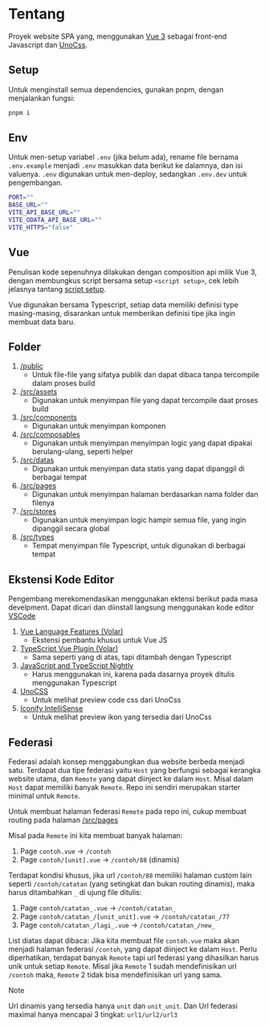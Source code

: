 # Tentang
Proyek website SPA yang, menggunakan [Vue 3](https://github.com/vuejs/core) sebagai front-end Javascript dan [UnoCss](https://github.com/unocss/unocss).

## Setup
Untuk menginstall semua dependencies, gunakan pnpm, dengan menjalankan fungsi:

```bash
pnpm i
```

## Env
Untuk men-setup variabel `.env`  (jika belum ada), rename file bernama `.env.example` menjadi `.env` masukkan data berikut ke dalamnya, dan isi valuenya. `.env` digunakan untuk men-deploy, sedangkan `.env.dev` untuk pengembangan.

```bash
PORT=""
BASE_URL=""
VITE_API_BASE_URL=""
VITE_ODATA_API_BASE_URL=""
VITE_HTTPS="false"
```

## Vue
Penulisan kode sepenuhnya dilakukan dengan composition api milik Vue 3, dengan membungkus script bersama setup `<script setup>`, cek lebih jelasnya tantang [script setup](https://v3.vuejs.org/api/sfc-script-setup.html#sfc-script-setup).

Vue digunakan bersama Typescript, setiap data memiliki definisi type masing-masing, disarankan untuk memberikan definisi tipe jika ingin membuat data baru.

## Folder
<ol>
    <li>
        <a href="../main/public">/public</a>
         <ul>
            <li>Untuk file-file yang sifatya publik dan dapat dibaca tanpa tercompile dalam proses build</li>
        </ul>
    </li>
    <li>
        <a href="../main/src/assets">/src/assets</a>
         <ul>
            <li>Digunakan untuk menyimpan file yang dapat tercompile daat proses build</li>
        </ul>
    </li>
    <li>
        <a href="../main/src/components">/src/components</a>
         <ul>
            <li>Digunakan untuk menyimpan komponen</li>
        </ul>
    </li>
    <li>
        <a href="../main/src/composables">/src/composables</a>
         <ul>
            <li>
            Digunakan untuk menyimpan menyimpan logic yang dapat dipakai berulang-ulang, seperti helper
            </li>
        </ul>
    </li>
    <li>
        <a href="../main/src/datas">/src/datas</a>
         <ul>
            <li>
                Digunakan untuk menyimpan data statis yang dapat dipanggil di berbagai tempat
            </li>
        </ul>
    </li>
    <li>
        <a href="../main/src/pages">/src/pages</a>
         <ul>
            <li>Digunakan untuk menyimpan halaman berdasarkan nama folder dan filenya</li>
        </ul>
    </li>
    <li>
        <a href="../main/src/stores">/src/stores</a>
         <ul>
            <li>Digunakan untuk menyimpan logic hampir semua file, yang ingin dipanggil secara global</li>
        </ul>
    </li>
    <li>
        <a href="../main/src/types">/src/types</a>
         <ul>
            <li>Tempat menyimpan file Typescript, untuk digunakan di berbagai tempat</li>
        </ul>
    </li>
</ol>

## Ekstensi Kode Editor
Pengembang merekomendasikan menggunakan ektensi berikut pada masa develpment. Dapat dicari dan diinstall langsung menggunakan kode editor [VSCode](https://code.visualstudio.com)
<ol>
    <li>
        <a href="https://marketplace.visualstudio.com/items?itemName=Vue.volar">
            Vue Language Features (Volar)
        </a>
         <ul>
            <li>
                Ekstensi pembantu khusus untuk Vue JS
            </li>
        </ul>
    </li>
   <li>
        <a href="https://marketplace.visualstudio.com/items?itemName=Vue.vscode-typescript-vue-plugin">
           TypeScript Vue Plugin (Volar)
        </a>
         <ul>
            <li>
               Sama seperti yang di atas, tapi ditambah dengan Typescript
            </li>
        </ul>
    </li>
     <li>
        <a href="https://marketplace.visualstudio.com/items?itemName=ms-vscode.vscode-typescript-next">
          JavaScript and TypeScript Nightly
        </a>
         <ul>
            <li>
                Harus menggunakan ini, karena pada dasarnya proyek ditulis menggunakan Typescript
            </li>
        </ul>
    </li>
     <li>
        <a href="https://marketplace.visualstudio.com/items?itemName=antfu.unocss">
          UnoCSS
        </a>
         <ul>
            <li>
               Untuk melihat preview code css dari UnoCss
            </li>
        </ul>
    </li>
     <li>
        <a href="https://marketplace.visualstudio.com/items?itemName=antfu.iconify">
         Iconify IntelliSense
        </a>
         <ul>
            <li>
               Untuk melihat preview ikon yang tersedia dari UnoCss
            </li>
        </ul>
    </li>
    
</ol>

## Federasi
Federasi adalah konsep menggabungkan dua website berbeda menjadi satu. Terdapat dua tipe federasi yaitu `Host` yang berfungsi sebagai kerangka website utama, dan `Remote` yang dapat diinject ke dalam `Host`. Misal dalam `Host` dapat memiliki banyak `Remote`. Repo ini sendiri merupakan starter minimal untuk `Remote`.

Untuk membuat halaman federasi `Remote` pada repo ini, cukup membuat routing pada halaman  [/src/pages](../main/src/pages)

Misal pada `Remote` ini kita membuat banyak halaman:
 1. Page `contoh.vue` -> `/contoh`
 2. Page `contoh/[unit].vue` -> `/contoh/88` (dinamis)

Terdapat kondisi khusus, jika url `/contoh/88` memiliki halaman custom lain seperti `/contoh/catatan` (yang setingkat dan bukan routing dinamis), maka harus ditambahkan `_` di ujung file ditulis:
 1. Page `contoh/catatan_.vue` -> `/contoh/catatan_`
 2. Page `contoh/catatan_/[unit_unit].vue` -> `/contoh/catatan_/77`
 3. Page `contoh/catatan_/lagi_.vue` -> `/contoh/catatan_/new_`


List diatas dapat dibaca: Jika kita membuat file `contoh.vue` maka akan menjadi halaman federasi `/contoh`, yang dapat diinject ke dalam `Host`. Perlu diperhatikan, terdapat banyak `Remote` tapi url federasi yang dihasilkan harus unik untuk setiap `Remote`. Misal jika `Remote` 1 sudah mendefinisikan url `/contoh` maka, `Remote` 2 tidak bisa mendefinisikan url yang sama.

> [!NOTE]
> Url dinamis yang tersedia hanya `unit` dan `unit_unit`. Dan Url federasi maximal hanya mencapai 3 tingkat: `url1/url2/url3`

